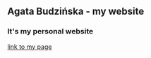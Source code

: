 
Agata Budzińska - my website
-----------

### It's my personal website

[link to my page](bufetova.github.io)